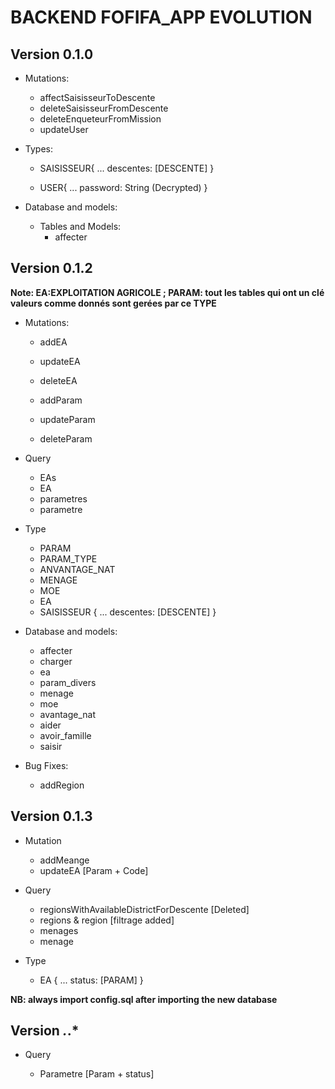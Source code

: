# BACKEND FOFIFA_APP EVOLUTION

## Version 0.1.0

* Mutations:
  * affectSaisisseurToDescente
  * deleteSaisisseurFromDescente
  * deleteEnqueteurFromMission
  * updateUser

* Types:
  * SAISISSEUR{
    ...
descentes: [DESCENTE] 
}

  * USER{
    ...
password: String (Decrypted)
}

* Database and models:
  * Tables and Models:
    * affecter


## Version 0.1.2

**Note: EA:EXPLOITATION AGRICOLE ; PARAM: tout les tables qui ont un clé valeurs comme donnés sont gerées par ce TYPE**

* Mutations:
  * addEA
  * updateEA
  * deleteEA

  * addParam
  * updateParam
  * deleteParam

* Query
  * EAs
  * EA
  * parametres
  * parametre

* Type
  * PARAM
  * PARAM_TYPE
  * ANVANTAGE_NAT
  * MENAGE
  * MOE
  * EA
  * SAISISSEUR {
    ...
     descentes: [DESCENTE]
  }
  
* Database and models:
  * affecter
  * charger
  * ea
  * param_divers
  * menage
  * moe
  * avantage_nat
  * aider
  * avoir_famille
  * saisir

* Bug Fixes:
  * addRegion

## Version 0.1.3

* Mutation
  * addMeange
  * updateEA [Param + Code]

* Query
  * regionsWithAvailableDistrictForDescente [Deleted]
  * regions & region [filtrage added]
  * menages
  * menage

* Type
  * EA {
    ...
    status: [PARAM]
  }

**NB: always import config.sql after importing the new database**

## Version *.*.*

* Query

  * Parametre [Param + status]
  